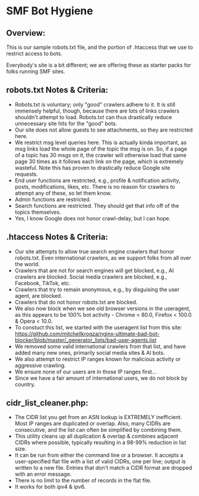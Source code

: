 # SMF Bot Hygiene

## Overview:
This is our sample robots.txt file, and the portion of .htaccess that we use to restrict access to bots.

Everybody's site is a bit different; we are offering these as starter packs for folks running SMF sites.  

## robots.txt Notes & Criteria:
* Robots.txt is voluntary; only "good" crawlers adhere to it.  It is still immensely helpful, though, because there are lots of links crawlers shouldn't attempt to load.  Robots.txt can thus drastically reduce unnecessary site hits for the "good" bots.  
* Our site does not allow guests to see attachments, so they are restricted here.
* We restrict msg level queries here.  This is actually kinda important, as msg links load the whole page of the topic the msg is on.  So, if a page of a topic has 30 msgs on it, the crawler will otherwise load that same page 30 times as it follows each link on the page, which is extremely wasteful.  Note this has proven to drastically reduce Google site requests.
* End user functions are restricted, e.g., profile & notification activity, posts, modifications, likes, etc.  There is no reason for crawlers to attempt any of these, so let them know.
* Admin functions are restricted.
* Search functions are restricted.  They should get that info off of the topics themselves.
* Yes, I know Google does not honor crawl-delay, but I can hope.

## .htaccess Notes & Criteria:
* Our site attempts to allow true search engine crawlers that honor robots.txt.  Even international crawlers, as we support folks from all over the world.
* Crawlers that are not for search engines will get blocked, e.g., AI crawlers are blocked.  Social media crawlers are blocked, e.g., Facebook, TikTok, etc.  
* Crawlers that try to remain anonymous, e.g., by disguising the user agent, are blocked.
* Crawlers that do not honor robots.txt are blocked.
* We also now block when we see old browser versions in the useragent, as this appears to be 100% bot activity - Chrome < 80.0, Firefox < 100.0 & Opera < 10.0.
* To constuct this list, we started with the useragent list from this site: https://github.com/mitchellkrogza/nginx-ultimate-bad-bot-blocker/blob/master/_generator_lists/bad-user-agents.list
* We removed some valid international crawlers from that list, and have added many new ones, primarily social media sites & AI bots.  
* We also attempt to restrict IP ranges known for malicious activity or aggressive crawling.
* We ensure none of our users are in those IP ranges first...
* Since we have a fair amount of international users, we do not block by country.

## cidr_list_cleaner.php:
* The CIDR list you get from an ASN lookup is EXTREMELY inefficient.  Most IP ranges are duplicated or overlap.  Also, many CIDRs are consecutive, and the list can often be simplified by combining them.
* This utility cleans up all duplication & overlap & combines adjacent CIDRs where possible, typically resulting in a 98-99% reduction in list size.
* It can be run from either the command line or a browser.  It accepts a user-specified flat file with a list of valid CIDRs, one per line; output is written to a new file.  Entries that don't match a CIDR format are dropped with an error message.
* There is no limit to the number of records in the flat file.
* It works for both ipv4 & ipv6.
